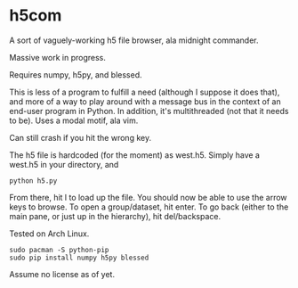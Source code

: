 # h5com
A sort of vaguely-working h5 file browser, ala midnight commander.

Massive work in progress.

Requires numpy, h5py, and blessed.

This is less of a program to fulfill a need (although I suppose it does that), and more of a way to play around with a message bus in the context of an end-user program in Python.  In addition, it's multithreaded (not that it needs to be).  Uses a modal motif, ala vim.

Can still crash if you hit the wrong key.

The h5 file is hardcoded (for the moment) as west.h5.  Simply have a west.h5 in your directory, and

```python h5.py```

From there, hit l to load up the file.  You should now be able to use the arrow keys to browse.  To open a group/dataset, hit enter.  To go back (either to the main pane, or just up in the hierarchy), hit del/backspace.

Tested on Arch Linux.

```
sudo pacman -S python-pip
sudo pip install numpy h5py blessed
```

Assume no license as of yet.
